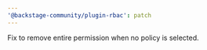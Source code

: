 ```yaml
---
'@backstage-community/plugin-rbac': patch
---
```


Fix to remove entire permission when no policy is selected.
